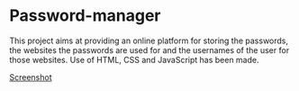 # Password-manager

This project aims at providing an online platform for storing the passwords, the websites the passwords are used for and the usernames of the user for those websites. Use of HTML, CSS and JavaScript has been made.

[Screenshot](https://github.com/rabbierabbie/Password-manager/issues/1#issue-2383364107)
